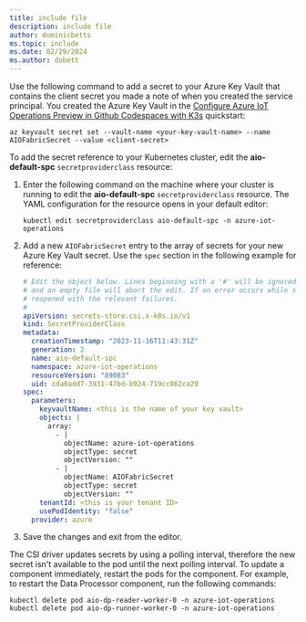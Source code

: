 ```yaml
---
title: include file
description: include file
author: dominicbetts
ms.topic: include
ms.date: 02/29/2024
ms.author: dobett
---
```


Use the following command to add a secret to your Azure Key Vault that contains the client secret you made a note of when you created the service principal. You created the Azure Key Vault in the [Configure Azure IoT Operations Preview in Github Codespaces with K3s](../get-started-end-to-end-sample/quickstart-deploy.md) quickstart:

```azurecli
az keyvault secret set --vault-name <your-key-vault-name> --name AIOFabricSecret --value <client-secret>
```

To add the secret reference to your Kubernetes cluster, edit the **aio-default-spc** `secretproviderclass` resource:

1. Enter the following command on the machine where your cluster is running to edit the **aio-default-spc** `secretproviderclass` resource. The YAML configuration for the resource opens in your default editor:

    ```console
    kubectl edit secretproviderclass aio-default-spc -n azure-iot-operations
    ```

1. Add a new `AIOFabricSecret` entry to the array of secrets for your new Azure Key Vault secret. Use the `spec` section in the following example for reference:

    ```yaml
    # Edit the object below. Lines beginning with a '#' will be ignored,
    # and an empty file will abort the edit. If an error occurs while saving this file will be
    # reopened with the relevant failures.
    #
    apiVersion: secrets-store.csi.x-k8s.io/v1
    kind: SecretProviderClass
    metadata:
      creationTimestamp: "2023-11-16T11:43:31Z"
      generation: 2
      name: aio-default-spc
      namespace: azure-iot-operations
      resourceVersion: "89083"
      uid: cda6add7-3931-47bd-b924-719cc862ca29
    spec:                                      
      parameters:                              
        keyvaultName: <this is the name of your key vault>         
        objects: |                             
          array:                               
            - |                                
              objectName: azure-iot-operations
              objectType: secret           
              objectVersion: ""            
            - |                            
              objectName: AIOFabricSecret  
              objectType: secret           
              objectVersion: ""            
        tenantId: <this is your tenant ID>
        usePodIdentity: "false"                       
      provider: azure
    ```

1. Save the changes and exit from the editor.

The CSI driver updates secrets by using a polling interval, therefore the new secret isn't available to the pod until the next polling interval. To update a component immediately, restart the pods for the component. For example, to restart the Data Processor component, run the following commands:

```console
kubectl delete pod aio-dp-reader-worker-0 -n azure-iot-operations
kubectl delete pod aio-dp-runner-worker-0 -n azure-iot-operations
```
